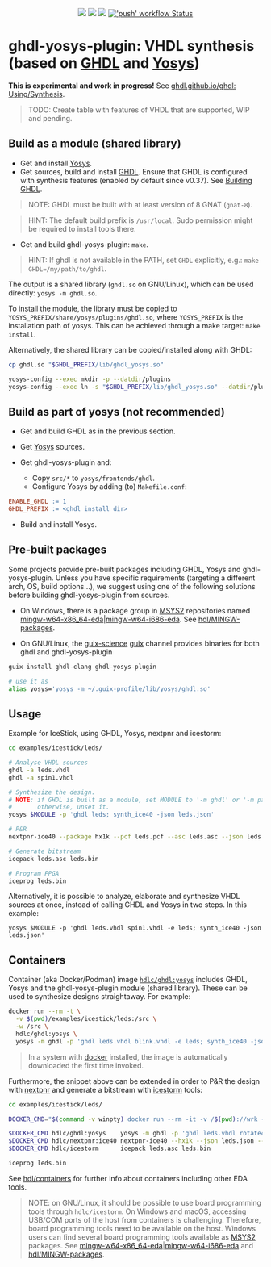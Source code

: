 <p align="center">
  <a title="GHDL synthesis documentation" href="https://ghdl.github.io/ghdl/using/Synthesis.html"><img src="https://img.shields.io/website.svg?label=ghdl.github.io%2Fghdl&longCache=true&style=flat-square&url=http%3A%2F%2Fghdl.github.io%2Fghdl%2Findex.html"></a><!--
  -->
  <a title="Join the chat at https://gitter.im/ghdl1/Lobby" href="https://gitter.im/ghdl1/Lobby?utm_source=badge&utm_medium=badge&utm_campaign=pr-badge&utm_content=badge"><img src="https://img.shields.io/badge/chat-on%20gitter-4db797.svg?longCache=true&style=flat-square&logo=gitter&logoColor=e8ecef"></a><!--
  -->
  <a title="Docker Images" href="https://github.com/ghdl/docker"><img src="https://img.shields.io/docker/pulls/ghdl/synth.svg?logo=docker&logoColor=e8ecef&style=flat-square&label=docker"></a><!--
  -->
  <a title="'push' workflow Status" href="https://github.com/ghdl/ghdl-yosys-plugin/actions/workflows/push.yml"><img alt="'push' workflow Status" src="https://img.shields.io/github/actions/workflow/status/ghdl/ghdl-yosys-plugin/push.yml?branch=master&longCache=true&style=flat-square&label=push&logo=Github%20Actions&logoColor=fff"></a>
</p>

# ghdl-yosys-plugin: VHDL synthesis (based on [GHDL](https://github.com/ghdl/ghdl) and [Yosys](https://github.com/YosysHQ/yosys))

**This is experimental and work in progress!** See [ghdl.github.io/ghdl: Using/Synthesis](http://ghdl.github.io/ghdl/using/Synthesis.html).

> TODO: Create table with features of VHDL that are supported, WIP and pending.

## Build as a module (shared library)

- Get and install [Yosys](https://github.com/YosysHQ/yosys).
- Get sources, build and install [GHDL](https://github.com/ghdl/ghdl). Ensure that GHDL is configured with synthesis features (enabled by default since v0.37). See [Building GHDL](https://github.com/ghdl/ghdl#building-ghdl).

> NOTE: GHDL must be built with at least version of 8 GNAT (`gnat-8`).

> HINT: The default build prefix is `/usr/local`. Sudo permission might be required to install tools there.

- Get and build ghdl-yosys-plugin: `make`.

> HINT: If ghdl is not available in the PATH, set `GHDL` explicitly, e.g.: `make GHDL=/my/path/to/ghdl`.

The output is a shared library (`ghdl.so` on GNU/Linux), which can be used directly: `yosys -m ghdl.so`.

To install the module, the library must be copied to `YOSYS_PREFIX/share/yosys/plugins/ghdl.so`, where `YOSYS_PREFIX` is the installation path of yosys. This can be achieved through a make target: `make install`.

Alternatively, the shared library can be copied/installed along with GHDL:

```sh
cp ghdl.so "$GHDL_PREFIX/lib/ghdl_yosys.so"

yosys-config --exec mkdir -p --datdir/plugins
yosys-config --exec ln -s "$GHDL_PREFIX/lib/ghdl_yosys.so" --datdir/plugins/ghdl.so
```

## Build as part of yosys (not recommended)

- Get and build GHDL as in the previous section.

- Get [Yosys](https://github.com/YosysHQ/yosys) sources.

- Get ghdl-yosys-plugin and:
  - Copy `src/*` to `yosys/frontends/ghdl`.
  - Configure Yosys by adding (to) `Makefile.conf`:

```makefile
ENABLE_GHDL := 1
GHDL_PREFIX := <ghdl install dir>
```

- Build and install Yosys.

## Pre-built packages

Some projects provide pre-built packages including GHDL, Yosys and ghdl-yosys-plugin. Unless you have specific requirements (targeting a different arch, OS, build options...), we suggest using one of the following solutions before building ghdl-yosys-plugin from sources.

- On Windows, there is a package group in [MSYS2](https://www.msys2.org/) repositories named [mingw-w64-x86_64-eda](https://packages.msys2.org/group/mingw-w64-x86_64-eda)|[mingw-w64-i686-eda](https://packages.msys2.org/group/mingw-w64-i686-eda). See [hdl/MINGW-packages](https://github.com/hdl/MINGW-packages).

- On GNU/Linux, the [guix-science](https://codeberg.org/guix-science/guix-science) [guix](https://guix.gnu.org/) channel provides binaries for both ghdl and ghdl-yosys-plugin

```sh
guix install ghdl-clang ghdl-yosys-plugin

# use it as
alias yosys='yosys -m ~/.guix-profile/lib/yosys/ghdl.so'
```

## Usage

Example for IceStick, using GHDL, Yosys, nextpnr and icestorm:

```sh
cd examples/icestick/leds/

# Analyse VHDL sources
ghdl -a leds.vhdl
ghdl -a spin1.vhdl

# Synthesize the design.
# NOTE: if GHDL is built as a module, set MODULE to '-m ghdl' or '-m path/to/ghdl.so',
#       otherwise, unset it.
yosys $MODULE -p 'ghdl leds; synth_ice40 -json leds.json'

# P&R
nextpnr-ice40 --package hx1k --pcf leds.pcf --asc leds.asc --json leds.json

# Generate bitstream
icepack leds.asc leds.bin

# Program FPGA
iceprog leds.bin
```

Alternatively, it is possible to analyze, elaborate and synthesize VHDL sources at once, instead of calling GHDL and Yosys in two steps. In this example:

```
yosys $MODULE -p 'ghdl leds.vhdl spin1.vhdl -e leds; synth_ice40 -json leds.json'
```

## Containers

Container (aka Docker/Podman) image [`hdlc/ghdl:yosys`](https://hub.docker.com/r/hdlc/ghdl/tags) includes GHDL, Yosys and the ghdl-yosys-plugin module (shared library). These can be used to synthesize designs straightaway. For example:

```sh
docker run --rm -t \
  -v $(pwd)/examples/icestick/leds:/src \
  -w /src \
  hdlc/ghdl:yosys \
  yosys -m ghdl -p 'ghdl leds.vhdl blink.vhdl -e leds; synth_ice40 -json leds.json'
```

> In a system with [docker](https://docs.docker.com/install) installed, the image is automatically downloaded the first time invoked.

Furthermore, the snippet above can be extended in order to P&R the design with [nextpnr](https://github.com/YosysHQ/nextpnr) and generate a bitstream with [icestorm](https://github.com/cliffordwolf/icestorm) tools:

```sh
cd examples/icestick/leds/

DOCKER_CMD="$(command -v winpty) docker run --rm -it -v /$(pwd)://wrk -w //wrk"

$DOCKER_CMD hdlc/ghdl:yosys    yosys -m ghdl -p 'ghdl leds.vhdl rotate4.vhdl -e leds; synth_ice40 -json leds.json'
$DOCKER_CMD hdlc/nextpnr:ice40 nextpnr-ice40 --hx1k --json leds.json --pcf leds.pcf --asc leds.asc
$DOCKER_CMD hdlc/icestorm      icepack leds.asc leds.bin

iceprog leds.bin
```

See [hdl/containers](https://github.com/hdl/containers) for further info about containers including other EDA tools.

> NOTE: on GNU/Linux, it should be possible to use board programming tools through `hdlc/icestorm`. On Windows and macOS, accessing USB/COM ports of the host from containers is challenging. Therefore, board programming tools need to be available on the host. Windows users can find several board programming tools available as [MSYS2](https://www.msys2.org/) packages. See [mingw-w64-x86_64-eda](https://packages.msys2.org/group/mingw-w64-x86_64-eda)|[mingw-w64-i686-eda](https://packages.msys2.org/group/mingw-w64-i686-eda) and [hdl/MINGW-packages](https://github.com/hdl/MINGW-packages).
